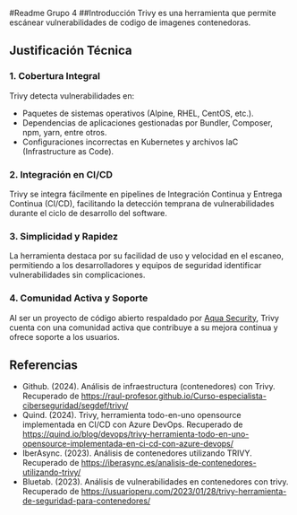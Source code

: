 #Readme Grupo 4
##Introducción
Trivy es una herramienta que permite escánear vulnerabilidades de codigo de imagenes contenedoras.


## Justificación Técnica

### 1. Cobertura Integral
Trivy detecta vulnerabilidades en:
- Paquetes de sistemas operativos (Alpine, RHEL, CentOS, etc.).
- Dependencias de aplicaciones gestionadas por Bundler, Composer, npm, yarn, entre otros.
- Configuraciones incorrectas en Kubernetes y archivos IaC (Infrastructure as Code).

### 2. Integración en CI/CD
Trivy se integra fácilmente en pipelines de Integración Continua y Entrega Continua (CI/CD), facilitando la detección temprana de vulnerabilidades durante el ciclo de desarrollo del software.

### 3. Simplicidad y Rapidez
La herramienta destaca por su facilidad de uso y velocidad en el escaneo, permitiendo a los desarrolladores y equipos de seguridad identificar vulnerabilidades sin complicaciones.

### 4. Comunidad Activa y Soporte
Al ser un proyecto de código abierto respaldado por [Aqua Security](https://www.aquasec.com/), Trivy cuenta con una comunidad activa que contribuye a su mejora continua y ofrece soporte a los usuarios.

## Referencias
- Github. (2024). Análisis de infraestructura (contenedores) con Trivy. Recuperado de https://raul-profesor.github.io/Curso-especialista-ciberseguridad/segdef/trivy/
- Quind. (2024). Trivy, herramienta todo-en-uno opensource implementada en CI/CD con Azure DevOps. Recuperado de https://quind.io/blog/devops/trivy-herramienta-todo-en-uno-opensource-implementada-en-ci-cd-con-azure-devops/
- IberAsync. (2023). Análisis de contenedores utilizando TRIVY. Recuperado de https://iberasync.es/analisis-de-contenedores-utilizando-trivy/
- Bluetab. (2023). Análisis de vulnerabilidades en contenedores con trivy. Recuperado de https://usuarioperu.com/2023/01/28/trivy-herramienta-de-seguridad-para-contenedores/ 
